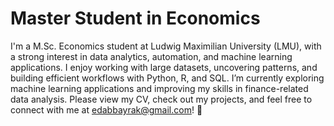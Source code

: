 # Master Student in Economics

I'm a M.Sc. Economics student at Ludwig Maximilian University (LMU), with a strong interest in data analytics, automation, and machine learning applications. I enjoy working with large datasets, uncovering patterns, and building efficient workflows with Python, R, and SQL. I’m currently exploring machine learning applications and improving my skills in finance-related data analysis. Please view my CV, check out my projects, and feel free to connect with me at edabbayrak@gmail.com! 🚀



